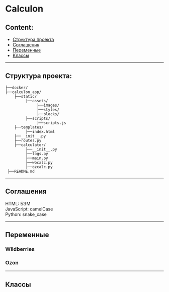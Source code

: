 # Calculon 

## Content:

* [Структура проекта](#Структура-проекта)
* [Соглашения](#Соглашения)
* [Переменные](#Переменные)
* [Классы](#Классы)

---
## Структура проекта:

```
├──docker/
├──calculon_app/
    ├──static/
         ├──assets/
              ├──images/
              ├──styles/
              ├──blocks/
         ├──scripts/
              ├──scripts.js
    ├──templates/
         ├──index.html
    ├──__init__.py
    ├──routes.py
    ├──calculator/
         ├──__init__.py
         ├──logs.py
         ├──main.py
         ├──wbcalc.py 
         ├──ozcalc.py
 ├──README.md
```

---
## Соглашения

HTML: БЭМ  
JavaScript: camelCase  
Python: snake_case

---
## Переменные

### Wildberries

### Ozon

---
## Классы
